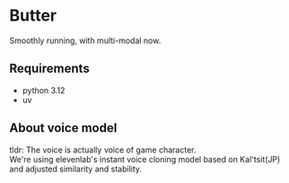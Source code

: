 # Butter

Smoothly running, with multi-modal now.

## Requirements

- python 3.12
- uv

## About voice model

tldr: The voice is actually voice of game character.\
We're using elevenlab's instant voice cloning model based on Kal'tsit(JP) and adjusted similarity and stability.

